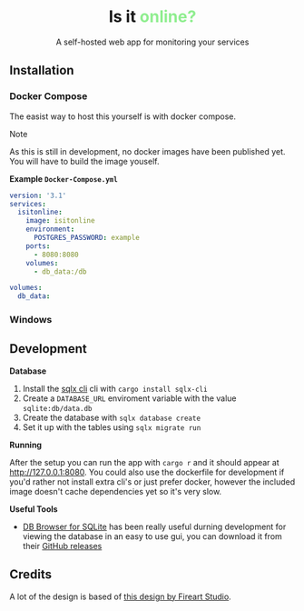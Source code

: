 <div align="center">

# Is it <span style="color: lightgreen">online?</span>

A self-hosted web app for monitoring your services

</div>

## Installation

### Docker Compose

The easist way to host this yourself is with docker compose.

> [!NOTE]  
> As this is still in development, no docker images have been published yet. You will have to build the image youself.

**Example `Docker-Compose.yml`**

```yml
version: '3.1'
services:
  isitonline:
    image: isitonline
    environment:
      POSTGRES_PASSWORD: example
    ports:
      - 8080:8080
    volumes:
      - db_data:/db

volumes:
  db_data:
```

### Windows

## Development

**Database**

1. Install the [sqlx cli](https://github.com/launchbadge/sqlx) cli with `cargo install sqlx-cli`
2. Create a `DATABASE_URL` enviroment variable with the value `sqlite:db/data.db`
3. Create the database with `sqlx database create`
3. Set it up with the tables using `sqlx migrate run`

**Running**

After the setup you can run the app with `cargo r` and it should appear at http://127.0.0.1:8080. You could also use the dockerfile for development if you'd rather not install extra cli's or just prefer docker, however the included image doesn't cache dependencies yet so it's very slow.

**Useful Tools**

- [DB Browser for SQLite](https://sqlitebrowser.org/) has been really useful durning development for viewing the database in an easy to use gui, you can download it from their [GitHub releases](https://github.com/sqlitebrowser/sqlitebrowser/releases)

## Credits

A lot of the design is based of [this design by Fireart Studio](https://dribbble.com/shots/16937445-Uptime-Monitoring-Service-Dashboard/attachments/12008723?mode=media).
